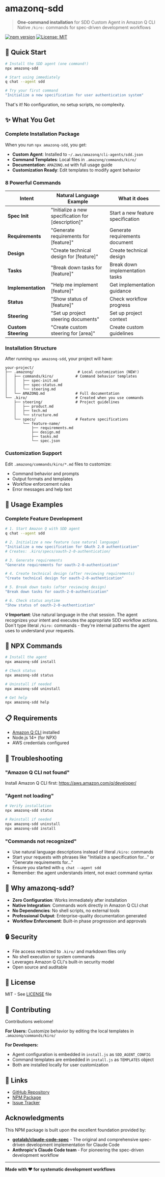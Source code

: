 # amazonq-sdd

> **One-command installation** for SDD Custom Agent in Amazon Q CLI  
> Native `/kiro:` commands for spec-driven development workflows

[![npm version](https://img.shields.io/npm/v/amazonq-sdd.svg)](https://www.npmjs.com/package/amazonq-sdd)
[![License: MIT](https://img.shields.io/badge/License-MIT-blue.svg)](../LICENSE)

## 🚀 Quick Start

```bash
# Install the SDD agent (one command!)
npx amazonq-sdd

# Start using immediately
q chat --agent sdd

# Try your first command
"Initialize a new specification for user authentication system"
```

That's it! No configuration, no setup scripts, no complexity.

## ✨ What You Get

### Complete Installation Package

When you run `npx amazonq-sdd`, you get:
- **Custom Agent**: Installed to `~/.aws/amazonq/cli-agents/sdd.json`
- **Command Templates**: Local files in `.amazonq/commands/kiro/`
- **Documentation**: `AMAZONQ.md` with full usage guide
- **Customization Ready**: Edit templates to modify agent behavior

### 8 Powerful Commands

| Intent | Natural Language Example | What it does |
|--------|--------------------------|--------------|
| **Spec Init** | "Initialize a new specification for [description]" | Start a new feature specification |
| **Requirements** | "Generate requirements for [feature]" | Generate requirements document |
| **Design** | "Create technical design for [feature]" | Create technical design |
| **Tasks** | "Break down tasks for [feature]" | Break down implementation tasks |
| **Implementation** | "Help me implement [feature]" | Get implementation guidance |
| **Status** | "Show status of [feature]" | Check workflow progress |
| **Steering** | "Set up project steering documents" | Set up project context |
| **Custom Steering** | "Create custom steering for [area]" | Create custom guidelines |

### Installation Structure

After running `npx amazonq-sdd`, your project will have:

```
your-project/
├── .amazonq/                    # Local customization (NEW!)
│   ├── commands/kiro/          # Command behavior templates
│   │   ├── spec-init.md
│   │   ├── spec-status.md
│   │   └── steering.md
│   └── AMAZONQ.md              # Full documentation
└── .kiro/                      # Created when you use commands
    ├── steering/               # Project guidelines
    │   ├── product.md    
    │   ├── tech.md       
    │   └── structure.md  
    └── specs/                  # Feature specifications
        └── feature-name/
            ├── requirements.md
            ├── design.md
            ├── tasks.md
            └── spec.json
```

### Customization Support

Edit `.amazonq/commands/kiro/*.md` files to customize:
- Command behavior and prompts
- Output formats and templates  
- Workflow enforcement rules
- Error messages and help text

## 📖 Usage Examples

### Complete Feature Development

```bash
# 1. Start Amazon Q with SDD agent
q chat --agent sdd

# 2. Initialize a new feature (use natural language)
"Initialize a new specification for OAuth 2.0 authentication"
# Creates: .kiro/specs/oauth-2-0-authentication/

# 3. Generate requirements
"Generate requirements for oauth-2-0-authentication"

# 4. Create technical design (after reviewing requirements)
"Create technical design for oauth-2-0-authentication"

# 5. Break down tasks (after reviewing design)
"Break down tasks for oauth-2-0-authentication"

# 6. Check status anytime
"Show status of oauth-2-0-authentication"
```

**💡 Important**: Use natural language in the chat session. The agent recognizes your intent and executes the appropriate SDD workflow actions. Don't type literal `/kiro:` commands - they're internal patterns the agent uses to understand your requests.

## 🔧 NPX Commands

```bash
# Install the agent
npx amazonq-sdd install

# Check status
npx amazonq-sdd status

# Uninstall if needed
npx amazonq-sdd uninstall

# Get help
npx amazonq-sdd help
```

## 📋 Requirements

- [Amazon Q CLI](https://aws.amazon.com/q/developer/) installed
- Node.js 14+ (for NPX)
- AWS credentials configured

## 🐛 Troubleshooting

### "Amazon Q CLI not found"
Install Amazon Q CLI first: https://aws.amazon.com/q/developer/

### "Agent not loading"
```bash
# Verify installation
npx amazonq-sdd status

# Reinstall if needed
npx amazonq-sdd uninstall
npx amazonq-sdd install
```

### "Commands not recognized"
- Use natural language descriptions instead of literal `/kiro:` commands
- Start your requests with phrases like "Initialize a specification for..." or "Generate requirements for..."
- Ensure you started with `q chat --agent sdd`
- Remember: the agent understands intent, not exact command syntax

## 🎯 Why amazonq-sdd?

- **Zero Configuration**: Works immediately after installation
- **Native Integration**: Commands work directly in Amazon Q CLI chat
- **No Dependencies**: No shell scripts, no external tools
- **Professional Output**: Enterprise-quality documentation generated
- **Workflow Enforcement**: Built-in phase progression and approvals

## 🔒 Security

- File access restricted to `.kiro/` and markdown files only
- No shell execution or system commands
- Leverages Amazon Q CLI's built-in security model
- Open source and auditable

## 📄 License

MIT - See [LICENSE](../LICENSE) file

## 🤝 Contributing

Contributions welcome! 

**For Users:** Customize behavior by editing the local templates in `.amazonq/commands/kiro/`

**For Developers:** 
- Agent configuration is embedded in `install.js` as `SDD_AGENT_CONFIG`
- Command templates are embedded in `install.js` as `TEMPLATES` object
- Both are installed locally for user customization

## 🔗 Links

- [GitHub Repository](https://github.com/gotalab/amazonq-spec)
- [NPM Package](https://www.npmjs.com/package/amazonq-sdd)
- [Issue Tracker](https://github.com/gotalab/amazonq-spec/issues)

## Acknowledgments

This NPM package is built upon the excellent foundation provided by:

- **[gotalab/claude-code-spec](https://github.com/gotalab/claude-code-spec)** - The original and comprehensive spec-driven development implementation for Claude Code
- **Anthropic's Claude Code team** - For pioneering the spec-driven development workflow

---

**Made with ❤️ for systematic development workflows**
